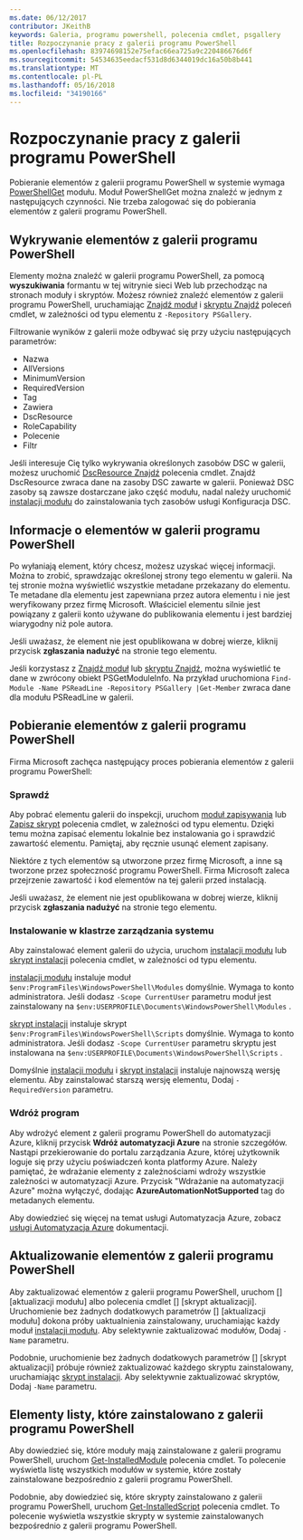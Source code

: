 ```yaml
---
ms.date: 06/12/2017
contributor: JKeithB
keywords: Galeria, programu powershell, polecenia cmdlet, psgallery
title: Rozpoczynanie pracy z galerii programu PowerShell
ms.openlocfilehash: 83974698152e75efac66ea725a9c220486676d6f
ms.sourcegitcommit: 54534635eedacf531d8d6344019dc16a50b8b441
ms.translationtype: MT
ms.contentlocale: pl-PL
ms.lasthandoff: 05/16/2018
ms.locfileid: "34190166"
---
```

# <a name="get-started-with-the-powershell-gallery"></a>Rozpoczynanie pracy z galerii programu PowerShell

Pobieranie elementów z galerii programu PowerShell w systemie wymaga [PowerShellGet](/powershell/module/powershellget) modułu. Moduł PowerShellGet można znaleźć w jednym z następujących czynności. Nie trzeba zalogować się do pobierania elementów z galerii programu PowerShell.

## <a name="discovering-items-from-the-powershell-gallery"></a>Wykrywanie elementów z galerii programu PowerShell

Elementy można znaleźć w galerii programu PowerShell, za pomocą **wyszukiwania** formantu w tej witrynie sieci Web lub przechodząc na stronach moduły i skryptów. Możesz również znaleźć elementów z galerii programu PowerShell, uruchamiając [Znajdź moduł][] i [skryptu Znajdź][] poleceń cmdlet, w zależności od typu elementu z `-Repository PSGallery`.

Filtrowanie wyników z galerii może odbywać się przy użyciu następujących parametrów:

- Nazwa
- AllVersions
- MinimumVersion
- RequiredVersion
- Tag
- Zawiera
- DscResource
- RoleCapability
- Polecenie
- Filtr

Jeśli interesuje Cię tylko wykrywania określonych zasobów DSC w galerii, możesz uruchomić [DscResource Znajdź] polecenia cmdlet. Znajdź DscResource zwraca dane na zasoby DSC zawarte w galerii.
Ponieważ DSC zasoby są zawsze dostarczane jako część modułu, nadal należy uruchomić [instalacji modułu][] do zainstalowania tych zasobów usługi Konfiguracja DSC.

## <a name="learning-about-items-in-the-powershell-gallery"></a>Informacje o elementów w galerii programu PowerShell

Po wyłaniają element, który chcesz, możesz uzyskać więcej informacji. Można to zrobić, sprawdzając określonej strony tego elementu w galerii. Na tej stronie można wyświetlić wszystkie metadane przekazany do elementu. Te metadane dla elementu jest zapewniana przez autora elementu i nie jest weryfikowany przez firmę Microsoft. Właściciel elementu silnie jest powiązany z galerii konto używane do publikowania elementu i jest bardziej wiarygodny niż pole autora.

Jeśli uważasz, że element nie jest opublikowana w dobrej wierze, kliknij przycisk **zgłaszania nadużyć** na stronie tego elementu.

Jeśli korzystasz z [Znajdź moduł][] lub [skryptu Znajdź][], można wyświetlić te dane w zwrócony obiekt PSGetModuleInfo. Na przykład uruchomiona `Find-Module -Name PSReadLine -Repository PSGallery |Get-Member` zwraca dane dla modułu PSReadLine w galerii.

## <a name="downloading-items-from-the-powershell-gallery"></a>Pobieranie elementów z galerii programu PowerShell

Firma Microsoft zachęca następujący proces pobierania elementów z galerii programu PowerShell:

### <a name="inspect"></a>Sprawdź

Aby pobrać elementu galerii do inspekcji, uruchom [moduł zapisywania][] lub [Zapisz skrypt][] polecenia cmdlet, w zależności od typu elementu. Dzięki temu można zapisać elementu lokalnie bez instalowania go i sprawdzić zawartość elementu. Pamiętaj, aby ręcznie usunąć element zapisany.

Niektóre z tych elementów są utworzone przez firmę Microsoft, a inne są tworzone przez społeczność programu PowerShell.
Firma Microsoft zaleca przejrzenie zawartość i kod elementów na tej galerii przed instalacją.

Jeśli uważasz, że element nie jest opublikowana w dobrej wierze, kliknij przycisk **zgłaszania nadużyć** na stronie tego elementu.

### <a name="install"></a>Instalowanie w klastrze zarządzania systemu

Aby zainstalować element galerii do użycia, uruchom [instalacji modułu][] lub [skrypt instalacji][] polecenia cmdlet, w zależności od typu elementu.

[instalacji modułu][] instaluje moduł `$env:ProgramFiles\WindowsPowerShell\Modules` domyślnie.
Wymaga to konto administratora. Jeśli dodasz `-Scope CurrentUser` parametru moduł jest zainstalowany na `$env:USERPROFILE\Documents\WindowsPowerShell\Modules` .

[skrypt instalacji][] instaluje skrypt `$env:ProgramFiles\WindowsPowerShell\Scripts` domyślnie.
Wymaga to konto administratora. Jeśli dodasz `-Scope CurrentUser` parametru skryptu jest instalowana na `$env:USERPROFILE\Documents\WindowsPowerShell\Scripts` .

Domyślnie [instalacji modułu][] i [skrypt instalacji][] instaluje najnowszą wersję elementu.
Aby zainstalować starszą wersję elementu, Dodaj `-RequiredVersion` parametru.

### <a name="deploy"></a>Wdróż program

Aby wdrożyć element z galerii programu PowerShell do automatyzacji Azure, kliknij przycisk **Wdróż automatyzacji Azure** na stronie szczegółów. Nastąpi przekierowanie do portalu zarządzania Azure, której użytkownik loguje się przy użyciu poświadczeń konta platformy Azure. Należy pamiętać, że wdrażanie elementy z zależnościami wdroży wszystkie zależności w automatyzacji Azure. Przycisk "Wdrażanie na automatyzacji Azure" można wyłączyć, dodając **AzureAutomationNotSupported** tag do metadanych elementu.

Aby dowiedzieć się więcej na temat usługi Automatyzacja Azure, zobacz [usługi Automatyzacja Azure](/azure/automation) dokumentacji.

## <a name="updating-items-from-the-powershell-gallery"></a>Aktualizowanie elementów z galerii programu PowerShell

Aby zaktualizować elementów z galerii programu PowerShell, uruchom [] [aktualizacji modułu] albo polecenia cmdlet [] [skrypt aktualizacji]. Uruchomienie bez żadnych dodatkowych parametrów [] [aktualizacji modułu] dokona próby uaktualnienia zainstalowany, uruchamiając każdy moduł [instalacji modułu][]. Aby selektywnie zaktualizować modułów, Dodaj `-Name` parametru.

Podobnie, uruchomienie bez żadnych dodatkowych parametrów [] [skrypt aktualizacji] próbuje również zaktualizować każdego skryptu zainstalowany, uruchamiając [skrypt instalacji][]. Aby selektywnie zaktualizować skryptów, Dodaj `-Name` parametru.

## <a name="list-items-that-you-have-installed-from-the-powershell-gallery"></a>Elementy listy, które zainstalowano z galerii programu PowerShell

Aby dowiedzieć się, które moduły mają zainstalowane z galerii programu PowerShell, uruchom [Get-InstalledModule][] polecenia cmdlet. To polecenie wyświetla listę wszystkich modułów w systemie, które zostały zainstalowane bezpośrednio z galerii programu PowerShell.

Podobnie, aby dowiedzieć się, które skrypty zainstalowano z galerii programu PowerShell, uruchom [Get-InstalledScript][] polecenia cmdlet. To polecenie wyświetla wszystkie skrypty w systemie zainstalowanych bezpośrednio z galerii programu PowerShell.

[DscResource Znajdź]: /powershell/module/powershellget/Find-DscResource
[Znajdź moduł]: /powershell/module/powershellget/Find-Module
[skryptu Znajdź]: /powershell/module/powershellget/Find-Script
[Get-InstalledModule]: /powershell/module/powershellget/Get-InstalledModule
[Get-InstalledScript]: /powershell/module/powershellget/Get-InstalledScript
[instalacji modułu]: /powershell/module/powershellget/Install-Module
[skrypt instalacji]: /powershell/module/powershellget/Install-Script
[Publish-Module]: /powershell/module/powershellget/Publish-Module
[Publish-Script]: /powershell/module/powershellget/Publish-Script
[Register-PSRepository]: /powershell/module/powershellget/Register-Repository
[moduł zapisywania]: /powershell/module/powershellget/Save-Module
[Zapisz skrypt]: /powershell/module/powershellget/Save-Script